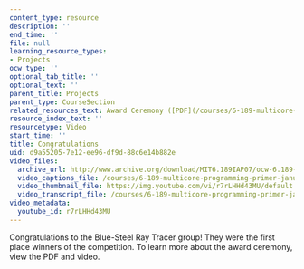 ```yaml
---
content_type: resource
description: ''
end_time: ''
file: null
learning_resource_types:
- Projects
ocw_type: ''
optional_tab_title: ''
optional_text: ''
parent_title: Projects
parent_type: CourseSection
related_resources_text: Award Ceremony ([PDF](/courses/6-189-multicore-programming-primer-january-iap-2007/resources/6189awards))
resource_index_text: ''
resourcetype: Video
start_time: ''
title: Congratulations
uid: d9a55205-7e12-ee96-df9d-88c6e14b882e
video_files:
  archive_url: http://www.archive.org/download/MIT6.189IAP07/ocw-6.189-iap07-pro-awards_300k.mp4
  video_captions_file: /courses/6-189-multicore-programming-primer-january-iap-2007/5f83bd2352095a598bbbe594305b6b90_r7rLHHd43MU.vtt
  video_thumbnail_file: https://img.youtube.com/vi/r7rLHHd43MU/default.jpg
  video_transcript_file: /courses/6-189-multicore-programming-primer-january-iap-2007/3134162d4cac8213de66859560d39ae9_r7rLHHd43MU.pdf
video_metadata:
  youtube_id: r7rLHHd43MU
---
```


Congratulations to the Blue-Steel Ray Tracer group! They were the first place winners of the competition. To learn more about the award ceremony, view the PDF and video.



